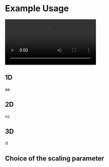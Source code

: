 # Example Usage

![Example 1](images/spline.mp4)

## 1D
aa

## 2D
cc

## 3D
d

## Choice of the scaling parameter
